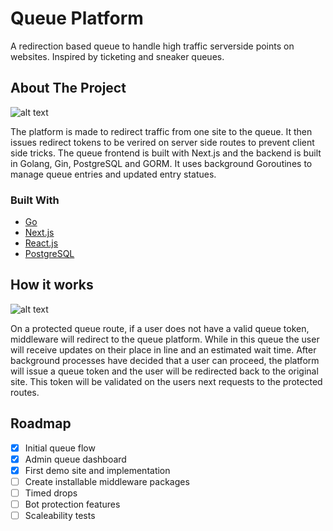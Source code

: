 # Queue Platform

A redirection based queue to handle high traffic serverside points on websites. Inspired by ticketing and sneaker queues. 

## About The Project

![alt text](https://media.giphy.com/media/uXAVfiUAUzt9qKcABY/giphy.gif)

The platform is made to redirect traffic from one site to the queue. It then issues redirect tokens to be verired on server side routes to prevent client side tricks. The queue frontend is built with Next.js and the backend is built in Golang, Gin, PostgreSQL and GORM. It uses background Goroutines to manage queue entries and updated entry statues. 

### Built With

* [Go](https://go.dev/)
* [Next.js](https://nextjs.org/)
* [React.js](https://reactjs.org/)
* [PostgreSQL](https://www.postgresql.org/)

## How it works

![alt text](https://i.imgur.com/JOOnUNg.png)

On a protected queue route, if a user does not have a valid queue token, middleware will redirect to the queue platform. While in this queue the user will receive updates on their place in line and an estimated wait time. After background processes have decided that a user can proceed, the platform will issue a queue token and the user will be redirected back to the original site. This token will be validated on the users next requests to the protected routes.

## Roadmap

- [x] Initial queue flow
- [x] Admin queue dashboard
- [x] First demo site and implementation
- [ ] Create installable middleware packages
- [ ] Timed drops
- [ ] Bot protection features
- [ ] Scaleability tests
